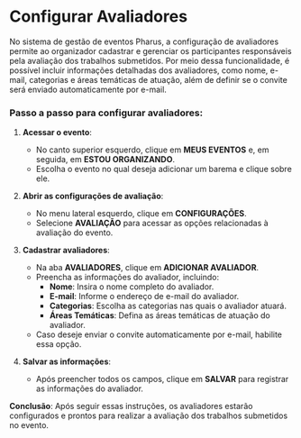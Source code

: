 # Configurar Avaliadores

No sistema de gestão de eventos Pharus, a configuração de avaliadores permite ao organizador cadastrar e gerenciar os participantes responsáveis pela avaliação dos trabalhos submetidos. Por meio dessa funcionalidade, é possível incluir informações detalhadas dos avaliadores, como nome, e-mail, categorias e áreas temáticas de atuação, além de definir se o convite será enviado automaticamente por e-mail.

### Passo a passo para configurar avaliadores:

1. **Acessar o evento**:
   - No canto superior esquerdo, clique em **MEUS EVENTOS** e, em seguida, em **ESTOU ORGANIZANDO**.
   - Escolha o evento no qual deseja adicionar um barema e clique sobre ele.

2. **Abrir as configurações de avaliação**:
   - No menu lateral esquerdo, clique em **CONFIGURAÇÕES**.
   - Selecione **AVALIAÇÃO** para acessar as opções relacionadas à avaliação do evento.

3. **Cadastrar avaliadores**:
   - Na aba **AVALIADORES**, clique em **ADICIONAR AVALIADOR**.
   - Preencha as informações do avaliador, incluindo:
     - **Nome**: Insira o nome completo do avaliador.
     - **E-mail**: Informe o endereço de e-mail do avaliador.
     - **Categorias**: Escolha as categorias nas quais o avaliador atuará.
     - **Áreas Temáticas**: Defina as áreas temáticas de atuação do avaliador.
   - Caso deseje enviar o convite automaticamente por e-mail, habilite essa opção.

4. **Salvar as informações**:
   - Após preencher todos os campos, clique em **SALVAR** para registrar as informações do avaliador.

**Conclusão**:
Após seguir essas instruções, os avaliadores estarão configurados e prontos para realizar a avaliação dos trabalhos submetidos no evento.
